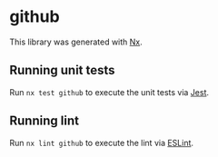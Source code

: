 # github

This library was generated with [Nx](https://nx.dev).

## Running unit tests

Run `nx test github` to execute the unit tests via [Jest](https://jestjs.io).

## Running lint

Run `nx lint github` to execute the lint via [ESLint](https://eslint.org/).

